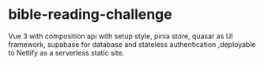 # bible-reading-challenge

Vue 3 with composition api with setup style, pinia store, quasar as UI framework, supabase for database and stateless authentication ,deployable to Netlify as a serverless static site.
